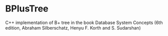 # BPlusTree
C++ implementation of B+ tree in the book Database System Concepts (6th edition, Abraham Silberschatz, Henyu F. Korth and S. Sudarshan)

